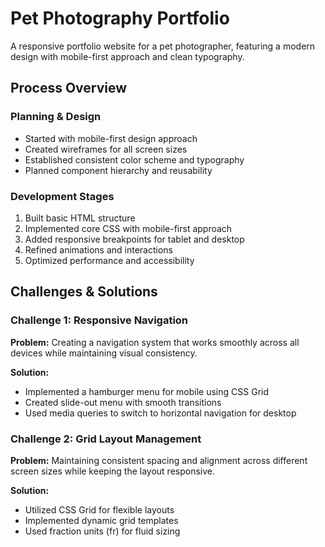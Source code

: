 # Pet Photography Portfolio

A responsive portfolio website for a pet photographer, featuring a modern design with mobile-first approach and clean typography.

## Process Overview

### Planning & Design
- Started with mobile-first design approach
- Created wireframes for all screen sizes
- Established consistent color scheme and typography
- Planned component hierarchy and reusability

### Development Stages
1. Built basic HTML structure
2. Implemented core CSS with mobile-first approach
3. Added responsive breakpoints for tablet and desktop
4. Refined animations and interactions
5. Optimized performance and accessibility

## Challenges & Solutions

### Challenge 1: Responsive Navigation
**Problem:** Creating a navigation system that works smoothly across all devices while maintaining visual consistency.

**Solution:** 
- Implemented a hamburger menu for mobile using CSS Grid
- Created slide-out menu with smooth transitions
- Used media queries to switch to horizontal navigation for desktop

### Challenge 2: Grid Layout Management
**Problem:** Maintaining consistent spacing and alignment across different screen sizes while keeping the layout responsive.

**Solution:**
- Utilized CSS Grid for flexible layouts
- Implemented dynamic grid templates
- Used fraction units (fr) for fluid sizing